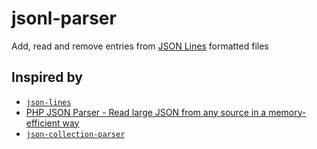 # jsonl-parser
Add, read and remove entries from [JSON Lines](https://jsonlines.org/) formatted files

## Inspired by

* [`json-lines`](https://packagist.org/packages/stolt/json-lines)
* [PHP JSON Parser - Read large JSON from any source in a memory-efficient way](https://laravel-news.com/php-json-parser)
* [`json-collection-parser`](https://packagist.org/packages/maxakawizard/json-collection-parser)

